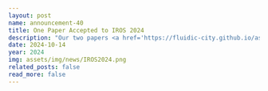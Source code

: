 ```yaml
---
layout: post
name: announcement-40
title: One Paper Accepted to IROS 2024
description: "Our two papers <a href='https://fluidic-city.github.io/assets/pdf/Poudel2024EnduRL.pdf'> EnduRL: Enhancing Safety, Stability, and Efficiency of Mixed Traffic Under Real-World Perturbations Via Reinforcement Learning </a> and <a href='https://fluidic-city.github.io/assets/pdf/Villarreal2022AutoJoin.pdf'> AutoJoin: Efficient Adversarial Training for Robust Maneuvering via Denoising Autoencoder and Joint Learning </a> have been accepted to IEEE/RSJ International Conference on Intelligent Robots and Systems (IROS)​, 2024. Congratulations to all the authors!"
date: 2024-10-14
year: 2024
img: assets/img/news/IROS2024.png
related_posts: false
read_more: false
---
```

